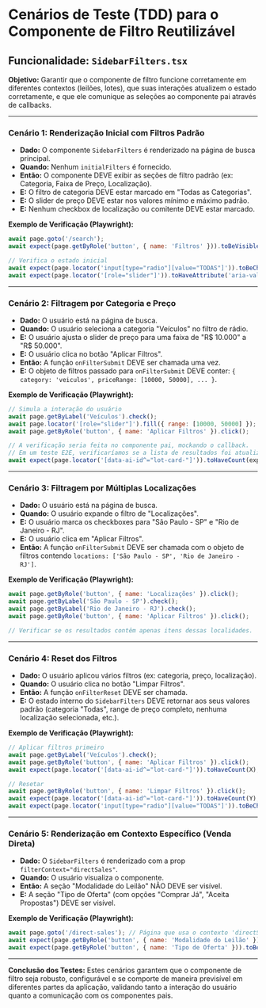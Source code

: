 # Cenários de Teste (TDD) para o Componente de Filtro Reutilizável

## Funcionalidade: `SidebarFilters.tsx`

**Objetivo:** Garantir que o componente de filtro funcione corretamente em diferentes contextos (leilões, lotes), que suas interações atualizem o estado corretamente, e que ele comunique as seleções ao componente pai através de callbacks.

---

### Cenário 1: Renderização Inicial com Filtros Padrão

*   **Dado:** O componente `SidebarFilters` é renderizado na página de busca principal.
*   **Quando:** Nenhum `initialFilters` é fornecido.
*   **Então:** O componente DEVE exibir as seções de filtro padrão (ex: Categoria, Faixa de Preço, Localização).
*   **E:** O filtro de categoria DEVE estar marcado em "Todas as Categorias".
*   **E:** O slider de preço DEVE estar nos valores mínimo e máximo padrão.
*   **E:** Nenhum checkbox de localização ou comitente DEVE estar marcado.

**Exemplo de Verificação (Playwright):**
```javascript
await page.goto('/search');
await expect(page.getByRole('button', { name: 'Filtros' })).toBeVisible();

// Verifica o estado inicial
await expect(page.locator('input[type="radio"][value="TODAS"]')).toBeChecked();
await expect(page.locator('[role="slider"]')).toHaveAttribute('aria-valuenow', '0,500000');
```

---

### Cenário 2: Filtragem por Categoria e Preço

*   **Dado:** O usuário está na página de busca.
*   **Quando:** O usuário seleciona a categoria "Veículos" no filtro de rádio.
*   **E:** O usuário ajusta o slider de preço para uma faixa de "R$ 10.000" a "R$ 50.000".
*   **E:** O usuário clica no botão "Aplicar Filtros".
*   **Então:** A função `onFilterSubmit` DEVE ser chamada uma vez.
*   **E:** O objeto de filtros passado para `onFilterSubmit` DEVE conter: `{ category: 'veiculos', priceRange: [10000, 50000], ... }`.

**Exemplo de Verificação (Playwright):**
```javascript
// Simula a interação do usuário
await page.getByLabel('Veículos').check();
await page.locator('[role="slider"]').fill({ range: [10000, 50000] }); // Pseudo-código para slider
await page.getByRole('button', { name: 'Aplicar Filtros' }).click();

// A verificação seria feita no componente pai, mockando o callback.
// Em um teste E2E, verificaríamos se a lista de resultados foi atualizada.
await expect(page.locator('[data-ai-id^="lot-card-"]')).toHaveCount(expectedNumberOfResults);
```

---

### Cenário 3: Filtragem por Múltiplas Localizações

*   **Dado:** O usuário está na página de busca.
*   **Quando:** O usuário expande o filtro de "Localizações".
*   **E:** O usuário marca os checkboxes para "São Paulo - SP" e "Rio de Janeiro - RJ".
*   **E:** O usuário clica em "Aplicar Filtros".
*   **Então:** A função `onFilterSubmit` DEVE ser chamada com o objeto de filtros contendo `locations: ['São Paulo - SP', 'Rio de Janeiro - RJ']`.

**Exemplo de Verificação (Playwright):**
```javascript
await page.getByRole('button', { name: 'Localizações' }).click();
await page.getByLabel('São Paulo - SP').check();
await page.getByLabel('Rio de Janeiro - RJ').check();
await page.getByRole('button', { name: 'Aplicar Filtros' }).click();

// Verificar se os resultados contêm apenas itens dessas localidades.
```

---

### Cenário 4: Reset dos Filtros

*   **Dado:** O usuário aplicou vários filtros (ex: categoria, preço, localização).
*   **Quando:** O usuário clica no botão "Limpar Filtros".
*   **Então:** A função `onFilterReset` DEVE ser chamada.
*   **E:** O estado interno do `SidebarFilters` DEVE retornar aos seus valores padrão (categoria "Todas", range de preço completo, nenhuma localização selecionada, etc.).

**Exemplo de Verificação (Playwright):**
```javascript
// Aplicar filtros primeiro
await page.getByLabel('Veículos').check();
await page.getByRole('button', { name: 'Aplicar Filtros' }).click();
await expect(page.locator('[data-ai-id^="lot-card-"]')).toHaveCount(X); // X resultados

// Resetar
await page.getByRole('button', { name: 'Limpar Filtros' }).click();
await expect(page.locator('[data-ai-id^="lot-card-"]')).toHaveCount(Y); // Y > X, total de resultados
await expect(page.locator('input[type="radio"][value="TODAS"]')).toBeChecked();
```

---

### Cenário 5: Renderização em Contexto Específico (Venda Direta)

*   **Dado:** O `SidebarFilters` é renderizado com a prop `filterContext="directSales"`.
*   **Quando:** O usuário visualiza o componente.
*   **Então:** A seção "Modalidade do Leilão" NÃO DEVE ser visível.
*   **E:** A seção "Tipo de Oferta" (com opções "Comprar Já", "Aceita Propostas") DEVE ser visível.

**Exemplo de Verificação (Playwright):**
```javascript
await page.goto('/direct-sales'); // Página que usa o contexto 'directSales'
await expect(page.getByRole('button', { name: 'Modalidade do Leilão' })).not.toBeVisible();
await expect(page.getByRole('button', { name: 'Tipo de Oferta' })).toBeVisible();
```

---

**Conclusão dos Testes:** Estes cenários garantem que o componente de filtro seja robusto, configurável e se comporte de maneira previsível em diferentes partes da aplicação, validando tanto a interação do usuário quanto a comunicação com os componentes pais.
